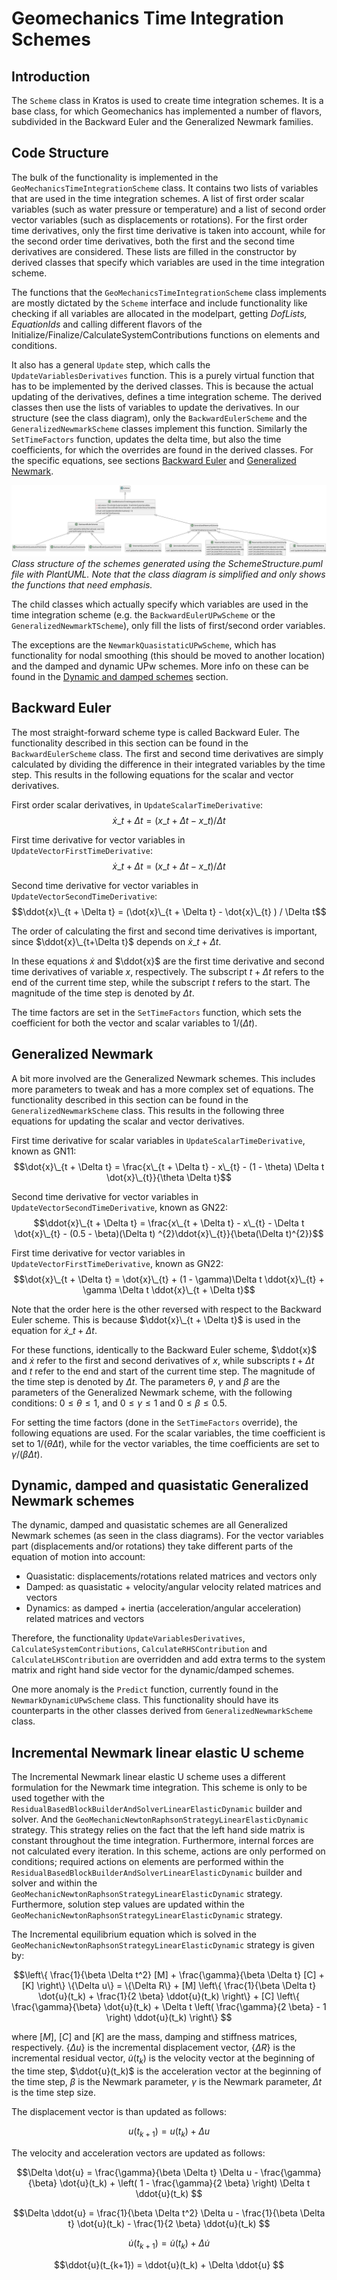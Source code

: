 # Geomechanics Time Integration Schemes

## Introduction

The `Scheme` class in Kratos is used to create time integration schemes. It is a base class, for which Geomechanics
has implemented a number of flavors, subdivided in the Backward Euler and the Generalized Newmark families.

## Code Structure

The bulk of the functionality is implemented in the `GeoMechanicsTimeIntegrationScheme` class. It contains two lists of
variables that are used in the time integration schemes. A list of first order scalar variables (such as water pressure
or temperature) and a list of second order vector variables (such as displacements or rotations). For the first order
time derivatives, only the first time derivative is taken into account, while for the second order time derivatives,
both the first and the second time derivatives are considered. These lists are filled in the constructor by derived
classes that specify which variables are used in the time integration scheme.

The functions that the `GeoMechanicsTimeIntegrationScheme` class implements are mostly dictated by the `Scheme`
interface and include functionality like checking if all variables are allocated in the modelpart, getting _DofLists,
EquationIds_ and calling different flavors of the Initialize/Finalize/CalculateSystemContributions functions on elements
and conditions.

It also has a general `Update` step, which calls the `UpdateVariablesDerivatives` function. This is a purely virtual
function that has to be implemented by the derived classes. This is because the actual updating of the derivatives,
defines a time integration scheme. The derived classes then use the lists of variables to update the derivatives. In our
structure (see the class diagram), only the `BackwardEulerScheme` and the `GeneralizedNewmarkScheme` classes implement
this function. Similarly the `SetTimeFactors` function, updates the delta time, but also the time coefficients, for
which the overrides are found in the derived classes. For the specific equations, see
sections [Backward Euler](#backward-euler) and [Generalized Newmark](#generalized-newmark).

![SchemeStructure.svg](SchemeStructure.svg)
_Class structure of the schemes generated using the SchemeStructure.puml file with PlantUML. Note that the class diagram
is simplified and only shows the functions that need emphasis._

The child classes which actually specify which variables are used in the time integration scheme (e.g.
the `BackwardEulerUPwScheme` or the `GeneralizedNewmarkTScheme`), only fill the lists of first/second order variables.

The exceptions are the `NewmarkQuasistaticUPwScheme`, which has functionality for nodal smoothing (this should be moved
to another location) and the damped and dynamic UPw schemes. More info on these can be found in
the [Dynamic and damped schemes](#dynamic-and-damped-schemes) section.

## Backward Euler

The most straight-forward scheme type is called Backward Euler. The functionality described in this section can be found
in the `BackwardEulerScheme` class. The first and second time derivatives are simply calculated by dividing the
difference in their integrated variables by the time step. This results in the following equations for the scalar and
vector derivatives.

First order scalar derivatives, in `UpdateScalarTimeDerivative`:
$$\dot{x}\_{t + \Delta t} = (x\_{t + \Delta t} - x\_{t} ) / \Delta t$$

First time derivative for vector variables in `UpdateVectorFirstTimeDerivative`:
$$\dot{x}\_{t + \Delta t} = (x\_{t + \Delta t} - x\_{t} ) / \Delta t$$

Second time derivative for vector variables in `UpdateVectorSecondTimeDerivative`:
$$\ddot{x}\_{t + \Delta t} = (\dot{x}\_{t + \Delta t} - \dot{x}\_{t} ) / \Delta t$$

The order of calculating the first and second time derivatives is important, since $\ddot{x}\_{t+\Delta t}$ depends on
$\dot{x}\_{t + \Delta t}$.

In these equations $\dot{x}$ and $\ddot{x}$ are the first time derivative and second time derivatives of variable $x$,
respectively. The subscript $t + \Delta t$ refers to the end of the current time step, while the subscript $t$ refers to
the start. The magnitude of the time step is denoted by $\Delta t$.

The time factors are set in the `SetTimeFactors` function, which sets the coefficient for both the vector and scalar
variables to $1/(\Delta t)$.

## Generalized Newmark

A bit more involved are the Generalized Newmark schemes. This includes more parameters to tweak and has a more complex
set of equations. The functionality described in this section can be found in the `GeneralizedNewmarkScheme` class. This
results in the following three equations for updating the scalar and vector derivatives.

First time derivative for scalar variables in `UpdateScalarTimeDerivative`, known as GN11:
$$\dot{x}\_{t + \Delta t} = \frac{x\_{t + \Delta t} - x\_{t} - (1 - \theta) \Delta t \dot{x}\_{t}}{\theta \Delta t}$$

Second time derivative for vector variables in `UpdateVectorSecondTimeDerivative`, known as GN22:
$$\ddot{x}\_{t + \Delta t} = \frac{x\_{t + \Delta t} - x\_{t} - \Delta t \dot{x}\_{t} - (0.5 - \beta)(\Delta t)
^{2}\ddot{x}\_{t}}{\beta(\Delta t)^{2}}$$

First time derivative for vector variables in `UpdateVectorFirstTimeDerivative`, known as GN22:
$$\dot{x}\_{t + \Delta t} = \dot{x}\_{t} + (1 - \gamma)\Delta t \ddot{x}\_{t} + \gamma \Delta t \ddot{x}\_{t + \Delta
t}$$

Note that the order here is the other reversed with respect to the Backward Euler scheme. This is because
$\ddot{x}\_{t + \Delta t}$ is used in the equation for $\dot{x}\_{t + \Delta t}$.

For these functions, identically to the Backward Euler scheme, $\ddot{x}$ and $\dot{x}$ refer to the first and second
derivatives of $x$, while subscripts $t + \Delta t$ and $t$ refer to the end and start of the current time step. The
magnitude of the time step is denoted by $\Delta t$. The parameters $\theta$, $\gamma$ and $\beta$ are the parameters of
the Generalized Newmark scheme, with the following conditions: $0\le\theta\le 1$, and $0\le\gamma\le 1$ and
$0\le\beta\le 0.5$.

For setting the time factors (done in the `SetTimeFactors` override), the following equations are used. For the scalar
variables, the time coefficient is set to $1/(\theta\Delta t)$, while for the vector variables, the time coefficients
are set to $\gamma / (\beta \Delta t)$.

## Dynamic, damped and quasistatic Generalized Newmark schemes

The dynamic, damped and quasistatic schemes are all Generalized Newmark schemes (as seen in the class diagrams). For the
vector variables part (displacements and/or rotations) they take different parts of the equation of motion into account:
- Quasistatic: displacements/rotations related matrices and vectors only
- Damped: as quasistatic + velocity/angular velocity related matrices and vectors
- Dynamics: as damped + inertia (acceleration/angular acceleration) related matrices and vectors

Therefore, the functionality `UpdateVariablesDerivatives`, `CalculateSystemContributions`, `CalculateRHSContribution`
and `CalculateLHSContribution` are overridden and add extra terms to the system matrix and right hand side vector for
the dynamic/damped schemes.

One more anomaly is the `Predict` function, currently found in the `NewmarkDynamicUPwScheme` class. This functionality
should have its counterparts in the other classes derived from `GeneralizedNewmarkScheme` class.

## Incremental Newmark linear elastic U scheme

The Incremental Newmark linear elastic U scheme uses a different formulation for the Newmark time integration. This 
scheme is only to be used together with the `ResidualBasedBlockBuilderAndSolverLinearElasticDynamic` builder and solver.
And the `GeoMechanicNewtonRaphsonStrategyLinearElasticDynamic` strategy. This strategy relies on the fact that
the left hand side matrix is constant throughout the time integration. Furthermore, internal forces are not calculated
every iteration. In this scheme, actions are only performed on conditions; required actions on elements are performed 
within the `ResidualBasedBlockBuilderAndSolverLinearElasticDynamic` builder and solver and within the 
`GeoMechanicNewtonRaphsonStrategyLinearElasticDynamic` strategy. Furthermore, solution step values are updated within
the `GeoMechanicNewtonRaphsonStrategyLinearElasticDynamic` strategy.

The Incremental equilibrium equation which is solved in the `GeoMechanicNewtonRaphsonStrategyLinearElasticDynamic` 
strategy is given by:

$$\left\{ \frac{1}{\beta \Delta t^2} [M] + \frac{\gamma}{\beta \Delta t} [C] + [K] \right\} \{\Delta u\} = 
\{\Delta R\} + [M] \left\{ \frac{1}{\beta \Delta t} \dot{u}(t_k) + \frac{1}{2 \beta} \ddot{u}(t_k) \right\} + 
[C] \left\{ \frac{\gamma}{\beta} \dot{u}(t_k) + \Delta t \left( \frac{\gamma}{2 \beta} - 1 \right) \ddot{u}(t_k) 
\right\} $$

where $[M]$, $[C]$ and $[K]$ are the mass, damping and stiffness matrices, respectively. $\{\Delta u\}$ is the
incremental displacement vector, $\{\Delta R\}$ is the incremental residual vector, $\dot{u}(t_k)$ is the velocity 
vector at the beginning of the time step, $\ddot{u}(t_k)$ is the acceleration vector at the beginning of the time step, 
$\beta$ is the Newmark parameter, $\gamma$ is the Newmark parameter, $\Delta t$ is the time step size.

The displacement vector is than updated as follows:

$$ u(t_{k+1}) = u(t_k) + \Delta u $$

The velocity and acceleration vectors are updated as follows:

$$\Delta \dot{u} = \frac{\gamma}{\beta \Delta t} \Delta u - \frac{\gamma}{\beta} \dot{u}(t_k) + 
\left( 1 - \frac{\gamma}{2 \beta} \right) \Delta t \ddot{u}(t_k) $$

$$\Delta \ddot{u} = \frac{1}{\beta \Delta t^2} \Delta u - \frac{1}{\beta \Delta t} \dot{u}(t_k) - 
\frac{1}{2 \beta} \ddot{u}(t_k) $$

$$\dot{u}(t_{k+1}) = \dot{u}(t_k) + \Delta \dot{u} $$

$$\ddot{u}(t_{k+1}) = \ddot{u}(t_k) + \Delta \ddot{u} $$


